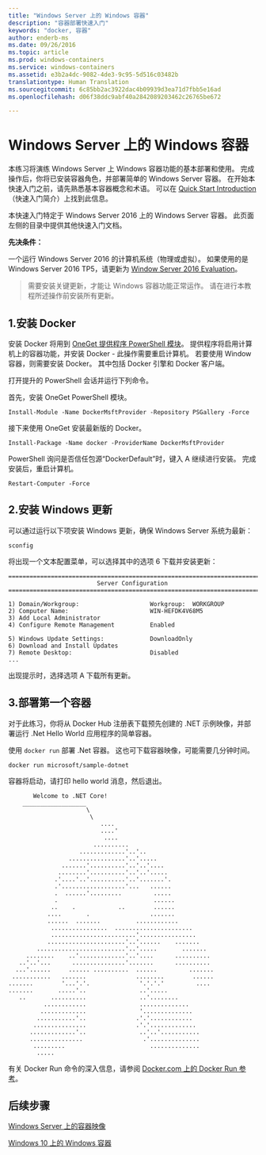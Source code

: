 ```yaml
---
title: "Windows Server 上的 Windows 容器"
description: "容器部署快速入门"
keywords: "docker, 容器"
author: enderb-ms
ms.date: 09/26/2016
ms.topic: article
ms.prod: windows-containers
ms.service: windows-containers
ms.assetid: e3b2a4dc-9082-4de3-9c95-5d516c03482b
translationtype: Human Translation
ms.sourcegitcommit: 6c85bb2ac3922dac4b09939d3ea71d7fbb5e16ad
ms.openlocfilehash: d06f38ddc9abf40a2842089203462c26765be672

---
```


# Windows Server 上的 Windows 容器

本练习将演练 Windows Server 上 Windows 容器功能的基本部署和使用。 完成操作后，你将已安装容器角色，并部署简单的 Windows Server 容器。 在开始本快速入门之前，请先熟悉基本容器概念和术语。 可以在 [Quick Start Introduction](./quick_start.md)（快速入门简介）上找到此信息。

本快速入门特定于 Windows Server 2016 上的 Windows Server 容器。 此页面左侧的目录中提供其他快速入门文档。

**先决条件：**

一个运行 Windows Server 2016 的计算机系统（物理或虚拟）。 如果使用的是 Windows Server 2016 TP5，请更新为 [Window Server 2016 Evaluation](https://www.microsoft.com/en-us/evalcenter/evaluate-windows-server-2016 )。 

> 需要安装关键更新，才能让 Windows 容器功能正常运作。 请在进行本教程所述操作前安装所有更新。

## 1.安装 Docker

安装 Docker 将用到 [OneGet 提供程序 PowerShell 模块](https://github.com/oneget/oneget)。 提供程序将启用计算机上的容器功能，并安装 Docker - 此操作需要重启计算机。 若要使用 Window 容器，则需要安装 Docker。 其中包括 Docker 引擎和 Docker 客户端。

打开提升的 PowerShell 会话并运行下列命令。

首先，安装 OneGet PowerShell 模块。

```none
Install-Module -Name DockerMsftProvider -Repository PSGallery -Force
```

接下来使用 OneGet 安装最新版的 Docker。
```none
Install-Package -Name docker -ProviderName DockerMsftProvider
```

PowerShell 询问是否信任包源“DockerDefault”时，键入 A 继续进行安装。 完成安装后，重启计算机。

```none
Restart-Computer -Force
```

## 2.安装 Windows 更新

可以通过运行以下项安装 Windows 更新，确保 Windows Server 系统为最新：

```none
sconfig
```

将出现一个文本配置菜单，可以选择其中的选项 6 下载并安装更新：

```none
===============================================================================
                         Server Configuration
===============================================================================

1) Domain/Workgroup:                    Workgroup:  WORKGROUP
2) Computer Name:                       WIN-HEFDK4V68M5
3) Add Local Administrator
4) Configure Remote Management          Enabled

5) Windows Update Settings:             DownloadOnly
6) Download and Install Updates
7) Remote Desktop:                      Disabled
...
```

出现提示时，选择选项 A 下载所有更新。

## 3.部署第一个容器

对于此练习，你将从 Docker Hub 注册表下载预先创建的 .NET 示例映像，并部署运行 .Net Hello World 应用程序的简单容器。  

使用 `docker run` 部署 .Net 容器。 这也可下载容器映像，可能需要几分钟时间。

```none
docker run microsoft/sample-dotnet
```

容器将启动，请打印 hello world 消息，然后退出。

```none
       Welcome to .NET Core!
    __________________
                      \
                       \
                          ....
                          ....'
                           ....
                        ..........
                    .............'..'..
                 ................'..'.....
               .......'..........'..'..'....
              ........'..........'..'..'.....
             .'....'..'..........'..'.......'.
             .'..................'...   ......
             .  ......'.........         .....
             .                           ......
            ..    .            ..        ......
           ....       .                 .......
           ......  .......          ............
            ................  ......................
            ........................'................
           ......................'..'......    .......
        .........................'..'.....       .......
     ........    ..'.............'..'....      ..........
   ..'..'...      ...............'.......      ..........
  ...'......     ...... ..........  ......         .......
 ...........   .......              ........        ......
.......        '...'.'.              '.'.'.'         ....
.......       .....'..               ..'.....
   ..       ..........               ..'........
          ............               ..............
         .............               '..............
        ...........'..              .'.'............
       ...............              .'.'.............
      .............'..               ..'..'...........
      ...............                 .'..............
       .........                        ..............
        .....
```

有关 Docker Run 命令的深入信息，请参阅 [Docker.com 上的 Docker Run 参考]( https://docs.docker.com/engine/reference/run/)。

## 后续步骤

[Windows Server 上的容器映像](./quick_start_images.md)

[Windows 10 上的 Windows 容器](./quick_start_windows_10.md)



<!--HONumber=Oct16_HO4-->


